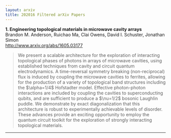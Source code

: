 ```yaml
---
layout: arxiv
title: 202016 Filtered arXiv Papers
---
```


**1.    Engineering topological materials in microwave cavity arrays**  
Brandon M. Anderson, Ruichao Ma, Clai Owens, David I. Schuster, Jonathan Simon  
http://www.arxiv.org/abs/1605.03177  
<blockquote>
<p>
We present a scalable architecture for the exploration of interacting topological phases of photons in arrays of microwave cavities, using established techniques from cavity and circuit quantum electrodynamics. A time-reversal symmetry breaking (non-reciprocal) flux is induced by coupling the microwave cavities to ferrites, allowing for the production of a variety of topological band structures including the $\alpha=1/4$ Hofstadter model. Effective photon-photon interactions are included by coupling the cavities to superconducting qubits, and are sufficient to produce a $\nu=1/2$ bosonic Laughlin puddle. We demonstrate by exact diagonalization that this architecture is robust to experimentally achievable levels of disorder. These advances provide an exciting opportunity to employ the quantum circuit toolkit for the exploration of strongly interacting topological materials.
</p>
</blockquote>

------

